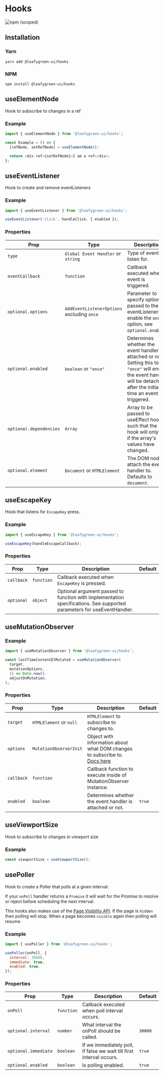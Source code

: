 # Hooks

![npm (scoped)](https://img.shields.io/npm/v/@leafygreen-ui/hooks.svg)

## Installation

### Yarn

```shell
yarn add @leafygreen-ui/hooks
```

### NPM

```shell
npm install @leafygreen-ui/hooks
```

## useElementNode

Hook to subscribe to changes in a ref

### Example

```js
import { useElementNode } from '@leafygreen-ui/hooks';

const Example = () => {
  [refNode, setRefNode] = useElementNode();

  return <div ref={setRefNode}>I am a ref</div>;
};
```

## useEventListener

Hook to create and remove eventListeners

### Example

```js
import { useEventListener } from '@leafygreen-ui/hooks';

useEventListener('click', handleClick, { enabled });
```

### Properties

| Prop                    | Type                                       | Description                                                                                                                                                                    | Default           |
| ----------------------- | ------------------------------------------ | ------------------------------------------------------------------------------------------------------------------------------------------------------------------------------ | ----------------- |
| `type`                  | `Global Event Handler` or `string`         | Type of event to listen for.                                                                                                                                                   |                   |
| `eventCallback`         | `function`                                 | Callback executed when event is triggered.                                                                                                                                     |                   |  | `optional` | `object` | Optional third argument passed to function with implementation specifications. |  |
| `optional.options`      | `AddEventListenerOptions` excluding `once` | Parameter to specify options passed to the eventListener. To enable the `once` option, see `optional.enabled`.                                                                 |                   |
| `optional.enabled`      | `boolean` or `"once"`                      | Determines whether the event handler is attached or not. Setting this to `"once"` will ensure the event handler will be detached after the initial time an event is triggered. | `true`            |
| `optional.dependencies` | `Array`                                    | Array to be passed to useEffect hook, such that the hook will only run if the array's values have changed.                                                                     | `[enabled, type]` |
| `optional.element`      | `Document` or `HTMLElement`                | The DOM node to attach the event handler to. Defaults to `document`.                                                                                                           | `document`        |

## useEscapeKey

Hook that listens for `EscapeKey` press.

### Example

```js
import { useEscapeKey } from '@leafygreen-ui/hooks';

useEscapeKey(handleEscapeCallback);
```

### Properties

| Prop       | Type       | Description                                                                                                            | Default |
| ---------- | ---------- | ---------------------------------------------------------------------------------------------------------------------- | ------- |
| `callback` | `function` | Callback executed when `EscapeKey` is pressed.                                                                         |         |
| `optional` | `object`   | Optional argument passed to function with implementation specifications. See supported parameters for useEventHandler. |         |

## useMutationObserver

### Example

```js
import { useMutationObserver } from '@leafygreen-ui/hooks';

const lastTimeContentElMutated = useMutationObserver(
  target,
  mutationOptions,
  () => Date.now(),
  adjustOnMutation,
);
```

### Properties

| Prop       | Type                    | Description                                                                                                                                        | Default |
| ---------- | ----------------------- | -------------------------------------------------------------------------------------------------------------------------------------------------- | ------- |
| `target`   | `HTMLElement` or `null` | `HTMLElement` to subscribe to changes to.                                                                                                          |         |
| `options`  | `MutationObserverInit`  | Object with information about what DOM changes to subscribe to. [Docs here](https://developer.mozilla.org/en-US/docs/Web/API/MutationObserverInit) |         |
| `callback` | `function`              | Callback function to execute inside of MutationObserver instance.                                                                                  |         |
| `enabled`  | `boolean`               | Determines whether the event handler is attached or not.                                                                                           | `true`  |

## useViewportSize

Hook to subscribe to changes in viewport size

### Example

```js
const viewportSize = useViewportSize();
```

## usePoller

Hook to create a Poller that polls at a given interval.

If your `onPoll` handler returns a `Promise` it will wait for the Promise to resolve or reject before scheduling the next interval.

This hooks also makes use of the [Page Visibility API](https://developer.mozilla.org/en-US/docs/Web/API/Page_Visibility_API). If the page is `hidden` then polling will stop. When a page becomes `visible` again then polling will resume.

### Example

```js
import { usePoller } from '@leafygreen-ui/hooks';

usePoller(onPoll, {
  interval: 30000,
  immediate: true,
  enabled: true,
});
```

### Properties

| Prop                 | Type       | Description                                                          | Default |
| -------------------- | ---------- | -------------------------------------------------------------------- | ------- |
| `onPoll`             | `function` | Callback executed when poll interval occurs.                         |         |
| `optional.interval`  | `number`   | What interval the onPoll should be called.                           | `30000` |
| `optional.immediate` | `boolean`  | If we immediately poll, if false we wait till first interval occurs. | `true`  |
| `optional.enabled`   | `boolean`  | Is polling enabled.                                                  | `true`  |
